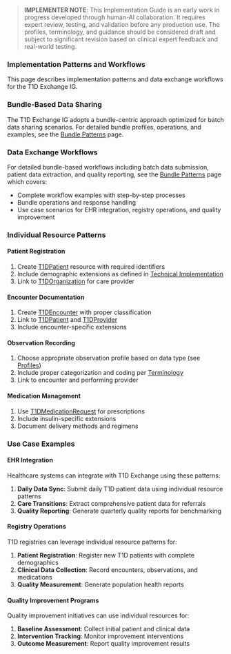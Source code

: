 > **IMPLEMENTER NOTE**: This Implementation Guide is an early work in progress developed through human-AI collaboration. It requires expert review, testing, and validation before any production use. The profiles, terminology, and guidance should be considered draft and subject to significant revision based on clinical expert feedback and real-world testing.

### Implementation Patterns and Workflows

This page describes implementation patterns and data exchange workflows for the T1D Exchange IG.

### Bundle-Based Data Sharing

The T1D Exchange IG adopts a bundle-centric approach optimized for batch data sharing scenarios. For detailed bundle profiles, operations, and examples, see the [Bundle Patterns](bundles.html) page.

### Data Exchange Workflows

For detailed bundle-based workflows including batch data submission, patient data extraction, and quality reporting, see the [Bundle Patterns](bundles.html) page which covers:
- Complete workflow examples with step-by-step processes
- Bundle operations and response handling
- Use case scenarios for EHR integration, registry operations, and quality improvement

### Individual Resource Patterns

#### Patient Registration
1. Create [T1DPatient](StructureDefinition-t1d-patient.html) resource with required identifiers
2. Include demographic extensions as defined in [Technical Implementation](implementation.html)
3. Link to [T1DOrganization](StructureDefinition-t1d-organization.html) for care provider

#### Encounter Documentation
1. Create [T1DEncounter](StructureDefinition-t1d-encounter.html) with proper classification
2. Link to [T1DPatient](StructureDefinition-t1d-patient.html) and [T1DProvider](StructureDefinition-t1d-provider.html)
3. Include encounter-specific extensions

#### Observation Recording
1. Choose appropriate observation profile based on data type (see [Profiles](profiles.html))
2. Include proper categorization and coding per [Terminology](terminology.html)
3. Link to encounter and performing provider

#### Medication Management
1. Use [T1DMedicationRequest](StructureDefinition-t1d-medication-request.html) for prescriptions
2. Include insulin-specific extensions
3. Document delivery methods and regimens

### Use Case Examples

#### EHR Integration

Healthcare systems can integrate with T1D Exchange using these patterns:

1. **Daily Data Sync**: Submit daily T1D patient data using individual resource patterns
2. **Care Transitions**: Extract comprehensive patient data for referrals
3. **Quality Reporting**: Generate quarterly quality reports for benchmarking

#### Registry Operations

T1D registries can leverage individual resource patterns for:

1. **Patient Registration**: Register new T1D patients with complete demographics
2. **Clinical Data Collection**: Record encounters, observations, and medications
3. **Quality Measurement**: Generate population health reports

#### Quality Improvement Programs

Quality improvement initiatives can use individual resources for:

1. **Baseline Assessment**: Collect initial patient and clinical data
2. **Intervention Tracking**: Monitor improvement interventions
3. **Outcome Measurement**: Report quality improvement results